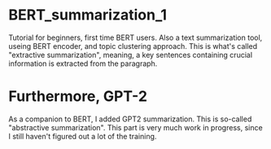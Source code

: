 # BERT_summarization_1
 
Tutorial for beginners, first time BERT users. Also a text summarization tool, useing BERT encoder, and topic clustering approach. This is what's called "extractive summarization", meaning, a key sentences containing crucial information is extracted from the paragraph.

# Furthermore, GPT-2
As a companion to BERT, I added GPT2 summarization. This is so-called "abstractive summarization". This part is very much work in progress, since I still haven't figured out a lot of the training. 
